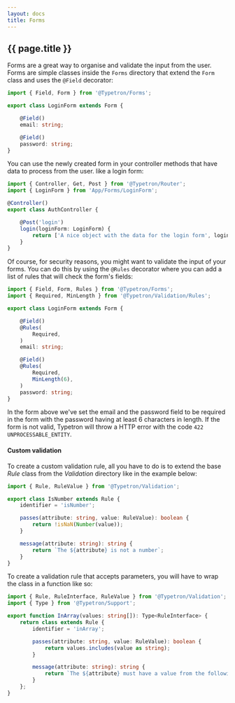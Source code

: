 ```yaml
---
layout: docs
title: Forms
---
```


## {{ page.title }}

Forms are a great way to organise and validate the input from the user. Forms are simple classes inside
the `Forms` directory that extend the `Form` class and uses the `@Field` decorator:
 
```ts
import { Field, Form } from '@Typetron/Forms';

export class LoginForm extends Form {

    @Field()
    email: string;

    @Field()
    password: string;
}
```
You can use the newly created form in your controller methods that have data to process from the user. like a
login form:
```ts
import { Controller, Get, Post } from '@Typetron/Router';
import { LoginForm } from 'App/Forms/LoginForm';

@Controller()
export class AuthController {

    @Post('login')
    login(loginForm: LoginForm) {
        return ['A nice object with the data for the login form', loginForm];
    }
}
```

Of course, for security reasons, you might want to validate the input of your forms. You can do this by using
the `@Rules` decorator where you can add a list of rules that will check the form's fields:

```ts
import { Field, Form, Rules } from '@Typetron/Forms';
import { Required, MinLength } from '@Typetron/Validation/Rules';

export class LoginForm extends Form {

    @Field()
    @Rules(
        Required,
    )
    email: string;

    @Field()
    @Rules(
        Required,
        MinLength(6),
    )
    password: string;
}
```

In the form above we've set the email and the password field to be required in the form with the password
having at least 6 characters in length.
If the form is not valid, Typetron will throw a HTTP error with the code `422 UNPROCESSABLE_ENTITY`.

<a name="custom-validation"></a>
#### Custom validation

To create a custom validation rule, all you have to do is to extend the base _Rule_ class from the _Validation_ directory
like in the example below:

```ts
import { Rule, RuleValue } from '@Typetron/Validation';

export class IsNumber extends Rule {
    identifier = 'isNumber';

    passes(attribute: string, value: RuleValue): boolean {
        return !isNaN(Number(value));
    }

    message(attribute: string): string {
        return `The ${attribute} is not a number`;
    }
}
```

To create a validation rule that accepts parameters, you will have to wrap the class in a function like so:

```ts
import { Rule, RuleInterface, RuleValue } from '@Typetron/Validation';
import { Type } from '@Typetron/Support';

export function InArray(values: string[]): Type<RuleInterface> {
    return class extends Rule {
        identifier = 'inArray';

        passes(attribute: string, value: RuleValue): boolean {
            return values.includes(value as string);
        }

        message(attribute: string): string {
            return `The ${attribute} must have a value from the following list ${values.join(', ')}`;
        }
    };
}
```
